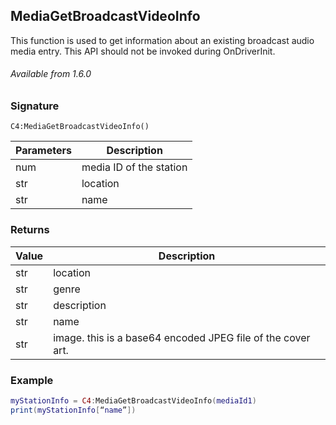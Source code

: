## MediaGetBroadcastVideoInfo

This function is used to get information about an existing broadcast audio media entry. This API should not be invoked during OnDriverInit.

###### Available from 1.6.0


### Signature

`C4:MediaGetBroadcastVideoInfo() `


| Parameters | Description |
| --- | --- |
| num | media ID of the station |
| str | location |
| str | name |


### Returns

| Value | Description |
| --- | --- |
| str | location |
| str | genre |
| str | description |
| str | name |
| str | image.  this is a base64 encoded JPEG file of the cover art. |


### Example

```lua
myStationInfo = C4:MediaGetBroadcastVideoInfo(mediaId1)
print(myStationInfo[“name”])
```